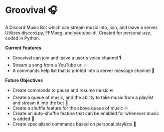 # Groovival 🎧
A Discord Music Bot which can stream music into, join, and leave a server. Utilizes discord.py, FFMpeg, and youtube-dl. Created for personal use, coded in Python.

__Current Features__
- Groovival can join and leave a user's voice channel 🎙️
- Stream a song from a YouTube url 🎶
- A commands help list that is printed into a server message channel 🦮

__Future Objectives__
- Create commands to pause and resume music ⏯️
- Create a queue of music, and the ability to take music from a playlist and stream it into the bot 📝
- Create a shuffle feature for the above queue of music ♾️
- Create an auto-shuffle feature that can be enabled for whenever music is added 💌
- Create specialized commands based on personal playlists 🌟
